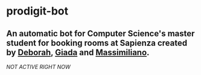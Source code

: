 # prodigit-bot

## An automatic bot for Computer Science's master student for booking rooms at Sapienza created by [Deborah](https://github.com/deborahdore), [Giada](https://github.com/Ciatta) and [Massimiliano](https://github.com/SuppahDent).

_NOT ACTIVE RIGHT NOW_
